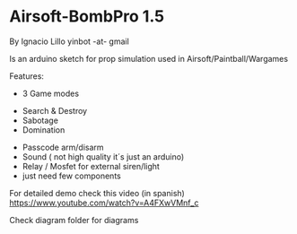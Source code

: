 # Airsoft-BombPro 1.5
By Ignacio Lillo yinbot -at- gmail 

Is an arduino sketch for prop simulation used in Airsoft/Paintball/Wargames

Features:

* 3 Game modes
 - Search & Destroy
 - Sabotage
 - Domination
* Passcode arm/disarm
* Sound ( not high quality it´s just an arduino)
* Relay / Mosfet for external siren/light
* just need few components


For detailed demo check this video (in spanish)
https://www.youtube.com/watch?v=A4FXwVMnf_c

Check diagram folder for diagrams

